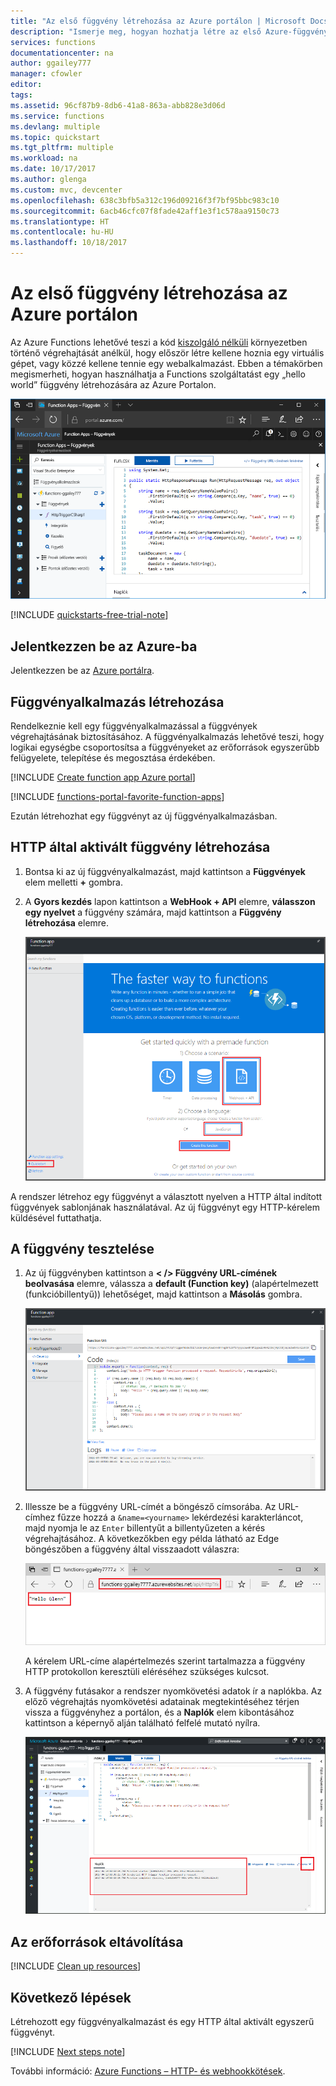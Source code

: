 ```yaml
---
title: "Az első függvény létrehozása az Azure portálon | Microsoft Docs"
description: "Ismerje meg, hogyan hozhatja létre az első Azure-függvényét kiszolgáló nélküli végrehajtáshoz az Azure Portalon."
services: functions
documentationcenter: na
author: ggailey777
manager: cfowler
editor: 
tags: 
ms.assetid: 96cf87b9-8db6-41a8-863a-abb828e3d06d
ms.service: functions
ms.devlang: multiple
ms.topic: quickstart
ms.tgt_pltfrm: multiple
ms.workload: na
ms.date: 10/17/2017
ms.author: glenga
ms.custom: mvc, devcenter
ms.openlocfilehash: 638c3bfb5a312c196d09216f3f7bf95bbc983c10
ms.sourcegitcommit: 6acb46cfc07f8fade42aff1e3f1c578aa9150c73
ms.translationtype: HT
ms.contentlocale: hu-HU
ms.lasthandoff: 10/18/2017
---
```

# <a name="create-your-first-function-in-the-azure-portal"></a>Az első függvény létrehozása az Azure portálon

Az Azure Functions lehetővé teszi a kód [kiszolgáló nélküli](https://azure.microsoft.com/overview/serverless-computing/) környezetben történő végrehajtását anélkül, hogy először létre kellene hoznia egy virtuális gépet, vagy közzé kellene tennie egy webalkalmazást. Ebben a témakörben megismerheti, hogyan használhatja a Functions szolgáltatást egy „hello world” függvény létrehozására az Azure Portalon.

![Függvényalkalmazás létrehozása az Azure Portalon](./media/functions-create-first-azure-function/function-app-in-portal-editor.png)

[!INCLUDE [quickstarts-free-trial-note](../../includes/quickstarts-free-trial-note.md)]

## <a name="log-in-to-azure"></a>Jelentkezzen be az Azure-ba

Jelentkezzen be az [Azure portálra](https://portal.azure.com/).

## <a name="create-a-function-app"></a>Függvényalkalmazás létrehozása

Rendelkeznie kell egy függvényalkalmazással a függvények végrehajtásának biztosításához. A függvényalkalmazás lehetővé teszi, hogy logikai egységbe csoportosítsa a függvényeket az erőforrások egyszerűbb felügyelete, telepítése és megosztása érdekében. 

[!INCLUDE [Create function app Azure portal](../../includes/functions-create-function-app-portal.md)]

[!INCLUDE [functions-portal-favorite-function-apps](../../includes/functions-portal-favorite-function-apps.md)]

Ezután létrehozhat egy függvényt az új függvényalkalmazásban.

## <a name="create-function"></a>HTTP által aktivált függvény létrehozása

1. Bontsa ki az új függvényalkalmazást, majd kattintson a **Függvények** elem melletti **+** gombra.

2.  A **Gyors kezdés** lapon kattintson a **WebHook + API** elemre, **válasszon egy nyelvet** a függvény számára, majd kattintson a **Függvény létrehozása** elemre. 
   
    ![A függvények gyors létrehozása az Azure Portalon.](./media/functions-create-first-azure-function/function-app-quickstart-node-webhook.png)

A rendszer létrehoz egy függvényt a választott nyelven a HTTP által indított függvények sablonjának használatával. Az új függvényt egy HTTP-kérelem küldésével futtathatja.

## <a name="test-the-function"></a>A függvény tesztelése

1. Az új függvényben kattintson a **< /> Függvény URL-címének beolvasása** elemre, válassza a **default (Function key)** (alapértelmezett (funkcióbillentyű)) lehetőséget, majd kattintson a **Másolás** gombra. 

    ![A függvény URL-címének másolása az Azure portálról](./media/functions-create-first-azure-function/function-app-develop-tab-testing.png)

2. Illessze be a függvény URL-címét a böngésző címsorába. Az URL-címhez fűzze hozzá a `&name=<yourname>` lekérdezési karakterláncot, majd nyomja le az `Enter` billentyűt a billentyűzeten a kérés végrehajtásához. A következőkben egy példa látható az Edge böngészőben a függvény által visszaadott válaszra:

    ![A függvény által visszaadott válasz a böngészőben.](./media/functions-create-first-azure-function/function-app-browser-testing.png)

    A kérelem URL-címe alapértelmezés szerint tartalmazza a függvény HTTP protokollon keresztüli eléréséhez szükséges kulcsot.   

3. A függvény futásakor a rendszer nyomkövetési adatok ír a naplókba. Az előző végrehajtás nyomkövetési adatainak megtekintéséhez térjen vissza a függvényhez a portálon, és a **Naplók** elem kibontásához kattintson a képernyő alján található felfelé mutató nyílra. 

   ![A függvények naplómegtekintője az Azure Portalon.](./media/functions-create-first-azure-function/function-view-logs.png)

## <a name="clean-up-resources"></a>Az erőforrások eltávolítása

[!INCLUDE [Clean up resources](../../includes/functions-quickstart-cleanup.md)]

## <a name="next-steps"></a>Következő lépések

Létrehozott egy függvényalkalmazást és egy HTTP által aktivált egyszerű függvényt.  

[!INCLUDE [Next steps note](../../includes/functions-quickstart-next-steps.md)]

További információ: [Azure Functions – HTTP- és webhookkötések](functions-bindings-http-webhook.md).



